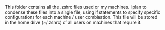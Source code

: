 This folder contains all the .zshrc files used on my machines. I plan to condense these files into a single file, using if statements to specify specific configurations for each machine / user combination. This file will be stored in the home drive (~/.zshrc) of all users on machines that require it.
